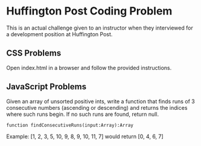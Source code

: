 # Huffington Post Coding Problem

This is an actual challenge given to an instructor when they interviewed for a development position at Huffington Post.

## CSS Problems

Open index.html in a browser and follow the provided instructions.

## JavaScript Problems

Given an array of unsorted positive ints, write a function that finds runs of 3 consecutive numbers (ascending or descending) and returns the indices where such runs begin.  If no such runs are found, return null.

`function findConsecutiveRuns(input:Array):Array`

Example:  [1, 2, 3, 5, 10, 9, 8, 9, 10, 11, 7] would return [0, 4, 6, 7]

